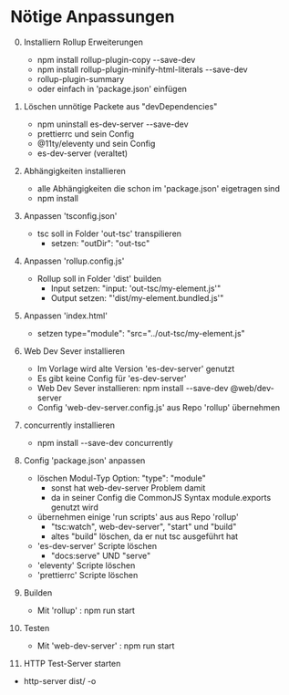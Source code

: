 # Nötige Anpassungen 

0. Installiern Rollup Erweiterungen 
   - npm install rollup-plugin-copy --save-dev 
   - npm install rollup-plugin-minify-html-literals --save-dev 
   - rollup-plugin-summary
   - oder einfach in 'package.json' einfügen

1. Löschen unnötige Packete aus "devDependencies"
   - npm uninstall es-dev-server --save-dev 
   - prettierrc und sein Config 
   - @11ty/eleventy und sein Config 
   - es-dev-server (veraltet)

2. Abhängigkeiten installieren
   - alle Abhängigkeiten die schon im 'package.json' eigetragen sind 
   - npm install

3. Anpassen 'tsconfig.json' 
   - tsc soll in Folder 'out-tsc' transpilieren
     - setzen: "outDir": "out-tsc"

3. Anpassen 'rollup.config.js' 
   - Rollup soll in Folder 'dist' builden
     - Input setzen:  "input: 'out-tsc/my-element.js'"
     - Output setzen: "'dist/my-element.bundled.js'"

4. Anpassen 'index.html'
   - setzen type="module": "src="../out-tsc/my-element.js"

5. Web Dev Sever installieren
   - Im Vorlage wird alte Version 'es-dev-server' genutzt
   - Es gibt keine Config für 'es-dev-server'
   - Web Dev Sever installieren: npm install --save-dev @web/dev-server
   - Config 'web-dev-server.config.js' aus Repo 'rollup' übernehmen 

6. concurrently installieren
   - npm install --save-dev concurrently

7. Config 'package.json' anpassen 
   - löschen Modul-Typ Option: "type": "module"
     - sonst hat web-dev-server Problem damit 
     - da in seiner Config die CommonJS Syntax module.exports genutzt wird
   - übernehmen einige 'run scripts' aus aus Repo 'rollup'   
     - "tsc:watch", web-dev-server", "start" und "build"
     - altes "build" löschen, da er nut tsc ausgeführt hat 
   - 'es-dev-server' Scripte löschen 
     - "docs:serve" UND "serve" 
   - 'eleventy' Scripte löschen 
   - 'prettierrc' Scripte löschen    
   
8. Builden
   - Mit 'rollup' : npm run start
9. Testen
   - Mit 'web-dev-server' : npm run start

10. HTTP Test-Server starten
   - http-server dist/ -o
